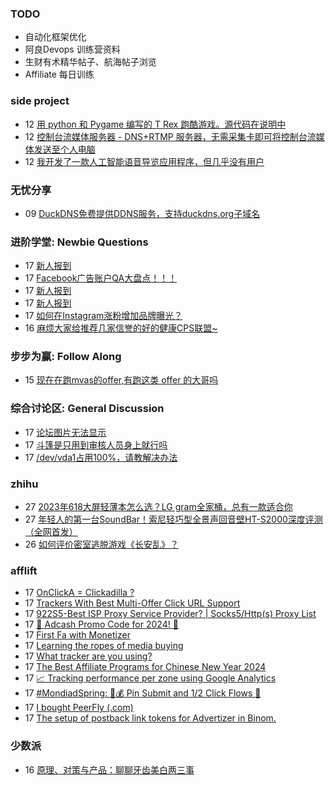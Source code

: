 ### TODO
-  自动化框架优化
-  阿良Devops 训练营资料
-  生财有术精华帖子、航海帖子浏览
-  Affiliate 每日训练

### side project
<!-- sideproject:START -->
-  12 [用 python 和 Pygame 编写的 T Rex 跑酷游戏。源代码在说明中](https://www.youtube.com/watch?v=pZySIXSelCA)
-  12 [控制台流媒体服务器 - DNS+RTMP 服务器，无需采集卡即可将控制台流媒体发送至个人电脑](https://github.com/Aioros/console-streaming-server)
-  12 [我开发了一款人工智能语音导览应用程序，但几乎没有用户](https://www.reddit.com/r/SideProject/comments/18gpp0e/ive_built_an_ai_audio_tour_app_but_have_almost_no/)<!-- sideproject:END -->


### 无忧分享
<!-- ruyo:START -->
-  09 [DuckDNS免费提供DDNS服务，支持duckdns.org子域名](https://51.ruyo.net/18593.html)<!-- ruyo:END -->

### 进阶学堂: Newbie Questions
<!-- advertcn1:START -->
-  17 [新人报到](https://www.advertcn.com/thread-113697-1-1.html)
-  17 [Facebook广告账户QA大盘点！！！](https://www.advertcn.com/thread-113693-1-1.html)
-  17 [新人报到](https://www.advertcn.com/thread-113691-1-1.html)
-  17 [新人报到](https://www.advertcn.com/thread-113687-1-1.html)
-  17 [如何在Instagram涨粉增加品牌曝光？](https://www.advertcn.com/thread-113686-1-1.html)
-  16 [麻烦大家给推荐几家信誉的好的健康CPS联盟~](https://www.advertcn.com/thread-113684-1-1.html)<!-- advertcn1:END -->

### 步步为赢: Follow Along
<!-- advertcn2:START -->
-  15 [现在在跑mvas的offer,有跑这类 offer 的大哥吗](https://www.advertcn.com/thread-113665-1-1.html)<!-- advertcn2:END -->

### 综合讨论区: General Discussion
<!-- advertcn3:START -->
-  17 [论坛图片无法显示](https://www.advertcn.com/thread-113699-1-1.html)
-  17 [斗篷是只用到审核人员身上就行吗](https://www.advertcn.com/thread-113695-1-1.html)
-  17 [/dev/vda1占用100%，请教解决办法](https://www.advertcn.com/thread-113692-1-1.html)<!-- advertcn3:END -->


### zhihu
<!-- zhihu:START -->
-  27 [2023年618大屏轻薄本怎么选？LG gram全家桶，总有一款适合你](http://zhuanlan.zhihu.com/p/632641888?utm_campaign=rss&utm_medium=rss&utm_source=rss&utm_content=title)
-  27 [年轻人的第一台SoundBar！索尼轻巧型全景声回音壁HT-S2000深度评测（全网首发）](http://zhuanlan.zhihu.com/p/630990296?utm_campaign=rss&utm_medium=rss&utm_source=rss&utm_content=title)
-  26 [如何评价密室逃脱游戏《长安乱》？](http://www.zhihu.com/question/563950552/answer/3045961312?utm_campaign=rss&utm_medium=rss&utm_source=rss&utm_content=title)<!-- zhihu:END -->

### afflift
<!-- afflift:START -->
-  17 [OnClickA = Clickadilla ?](https://afflift.com/f/threads/onclicka-clickadilla.12408/)
-  17 [Trackers With Best Multi-Offer Click URL Support](https://afflift.com/f/threads/trackers-with-best-multi-offer-click-url-support.12467/)
-  17 [922S5-Best ISP Proxy Service Provider? | Socks5/Http&lpar;s&rpar; Proxy List](https://afflift.com/f/threads/922s5-best-isp-proxy-service-provider-socks5-http-s-proxy-list.12117/)
-  17 [💸 Adcash Promo Code for 2024! 💸](https://afflift.com/f/threads/%F0%9F%92%B8-adcash-promo-code-for-2024-%F0%9F%92%B8.12459/)
-  17 [First Fa with Monetizer](https://afflift.com/f/threads/first-fa-with-monetizer.12466/)
-  17 [Learning the ropes of media buying](https://afflift.com/f/threads/learning-the-ropes-of-media-buying.12455/)
-  17 [What tracker are you using?](https://afflift.com/f/threads/what-tracker-are-you-using.11940/)
-  17 [The Best Affiliate Programs for Chinese New Year 2024](https://afflift.com/f/threads/the-best-affiliate-programs-for-chinese-new-year-2024.12458/)
-  17 [📈 Tracking performance per zone using Google Analytics](https://afflift.com/f/threads/%F0%9F%93%88-tracking-performance-per-zone-using-google-analytics.12307/)
-  17 [#MondiadSpring: 💸💰 Pin Submit and 1/2 Click Flows 🚀](https://afflift.com/f/threads/mondiadspring-%F0%9F%92%B8%F0%9F%92%B0-pin-submit-and-1-2-click-flows-%F0%9F%9A%80.10455/)
-  17 [I bought PeerFly &lpar;.com&rpar;](https://afflift.com/f/threads/i-bought-peerfly-com.12297/)
-  17 [The setup of postback link tokens for Advertizer in Binom.](https://afflift.com/f/threads/the-setup-of-postback-link-tokens-for-advertizer-in-binom.12474/)<!-- afflift:END -->

### 少数派
<!-- sspai:START -->
-  16 [原理、对策与产品：聊聊牙齿美白两三事](https://sspai.com/prime/story/teeth-whitening)<!-- sspai:END -->
